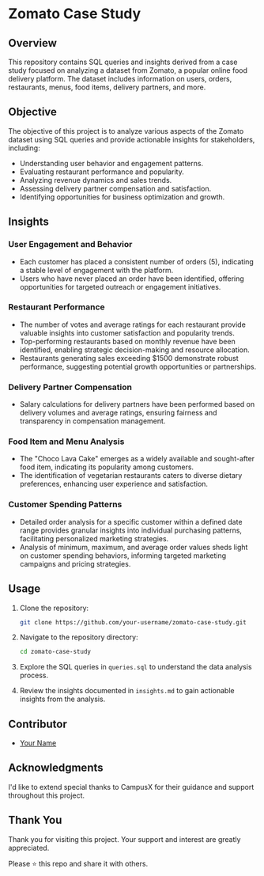# Zomato Case Study

## Overview

This repository contains SQL queries and insights derived from a case study focused on analyzing a dataset from Zomato, a popular online food delivery platform. The dataset includes information on users, orders, restaurants, menus, food items, delivery partners, and more.

## Objective

The objective of this project is to analyze various aspects of the Zomato dataset using SQL queries and provide actionable insights for stakeholders, including:

- Understanding user behavior and engagement patterns.
- Evaluating restaurant performance and popularity.
- Analyzing revenue dynamics and sales trends.
- Assessing delivery partner compensation and satisfaction.
- Identifying opportunities for business optimization and growth.

## Insights

### User Engagement and Behavior
- Each customer has placed a consistent number of orders (5), indicating a stable level of engagement with the platform.
- Users who have never placed an order have been identified, offering opportunities for targeted outreach or engagement initiatives.

### Restaurant Performance
- The number of votes and average ratings for each restaurant provide valuable insights into customer satisfaction and popularity trends.
- Top-performing restaurants based on monthly revenue have been identified, enabling strategic decision-making and resource allocation.
- Restaurants generating sales exceeding $1500 demonstrate robust performance, suggesting potential growth opportunities or partnerships.

### Delivery Partner Compensation
- Salary calculations for delivery partners have been performed based on delivery volumes and average ratings, ensuring fairness and transparency in compensation management.

### Food Item and Menu Analysis
- The "Choco Lava Cake" emerges as a widely available and sought-after food item, indicating its popularity among customers.
- The identification of vegetarian restaurants caters to diverse dietary preferences, enhancing user experience and satisfaction.

### Customer Spending Patterns
- Detailed order analysis for a specific customer within a defined date range provides granular insights into individual purchasing patterns, facilitating personalized marketing strategies.
- Analysis of minimum, maximum, and average order values sheds light on customer spending behaviors, informing targeted marketing campaigns and pricing strategies.

## Usage

1. Clone the repository:

    ```bash
    git clone https://github.com/your-username/zomato-case-study.git
    ```

2. Navigate to the repository directory:

    ```bash
    cd zomato-case-study
    ```

3. Explore the SQL queries in `queries.sql` to understand the data analysis process.

4. Review the insights documented in `insights.md` to gain actionable insights from the analysis.

## Contributor

- [Your Name](https://github.com/Divya-Pardeshi)


## Acknowledgments

I'd like to extend special thanks to CampusX for their guidance and support throughout this project.

## Thank You
Thank you for visiting this project. Your support and interest are greatly appreciated.

Please ⭐️ this repo and share it with others.
